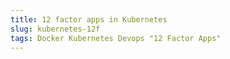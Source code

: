 ```yaml
---
title: 12 factor apps in Kubernetes
slug: kubernetes-12f
tags: Docker Kubernetes Devops "12 Factor Apps"
---
```

